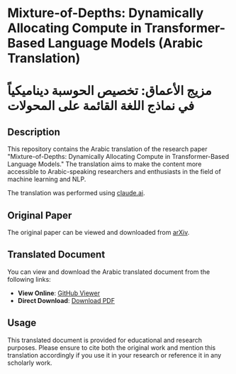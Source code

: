 # Mixture-of-Depths: Dynamically Allocating Compute in Transformer-Based Language Models (Arabic Translation)
# مزيج الأعماق: تخصيص الحوسبة ديناميكياً في نماذج اللغة القائمة على المحولات
## Description
This repository contains the Arabic translation of the research paper "Mixture-of-Depths: Dynamically Allocating Compute in Transformer-Based Language Models." The translation aims to make the content more accessible to Arabic-speaking researchers and enthusiasts in the field of machine learning and NLP.

The translation was performed using [claude.ai](https://claude.ai).

## Original Paper
The original paper can be viewed and downloaded from [arXiv](https://arxiv.org/pdf/2404.02258v1.pdf).

## Translated Document
You can view and download the Arabic translated document from the following links:

- **View Online**: [GitHub Viewer](https://github.com/Elrashid/arXiv-2404.02258v1.AR/blob/main/arXiv-2404.02258v1.ar.pdf)
- **Direct Download**: [Download PDF](https://raw.githubusercontent.com/Elrashid/arXiv-2404.02258v1.AR/main/arXiv-2404.02258v1.ar.pdf)

## Usage
This translated document is provided for educational and research purposes. Please ensure to cite both the original work and mention this translation accordingly if you use it in your research or reference it in any scholarly work.

 
